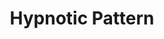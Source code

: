 ---
title: "Hypnotic Pattern"
permalink: /spells/hypnotic-pattern/
tags:
  - Spell
  - 3rd Level
  - Illusion
available_for:
  - Bard
  - Sorcerer
  - Warlock
  - Wizard
level: "3rd Level"
school: "Illusion"
range: "120 ft"
comp:
  - S
  - M
material: "a glowing stick of incense or a crystal vial filled with phosphorescent material."
duration: "1 Minute"
concentration: true
attack: "WIS Save"
description: |
  You create a twisting pattern of colors that weaves through the air inside a 30-foot cube within range. The pattern appears for a moment and vanishes. Each creature in the area who sees the pattern must make a wisdom saving throw. On a failed save, the creature becomes charmed for the duration. While charmed by this spell, the creature is incapacitated and has a speed of 0.

  The spell ends for an affected creature if it takes any damage or if someone else uses an action to shake the creature out of its stupor.
excerpt: "You create a twisting pattern of colors that weaves through the air inside a 30-foot cube within range."
source: "Basic Rules"
---